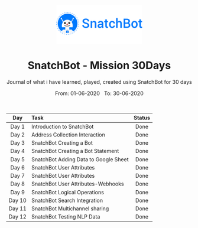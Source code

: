 <div align="center">
  <img src="./assets/snatchbot.png" alt="flutter" height="105">
</div>

<div align="center">
  <h1>SnatchBot - Mission 30Days</h1>
  <p>Journal of what i have learned, played, created using SnatchBot for 30 days</p>
  <p>From: 01-06-2020 &nbsp;  To: 30-06-2020</p>
  <br>
</div>

| Day  | Task | Status |
| :-------------: | :------------- | :----------: |
| Day 1  | Introduction to SnatchBot  | Done |
| Day 2  | Address Collection Interaction  | Done |
| Day 3  | SnatchBot Creating a Bot  | Done |
| Day 4  | SnatchBot Creating a Bot Statement | Done |
| Day 5  | SnatchBot Adding Data to Google Sheet | Done |
| Day 6  | SnatchBot User Attributes | Done |
| Day 7  | SnatchBot User Attributes | Done |
| Day 8  | SnatchBot User Attributes-Webhooks | Done |
| Day 9  | SnatchBot Logical Operations | Done |
| Day 10  | SnatchBot Search Integration | Done |
| Day 11  | SnatchBot Multichannel sharing | Done |
| Day 12  | SnatchBot Testing NLP Data | Done |